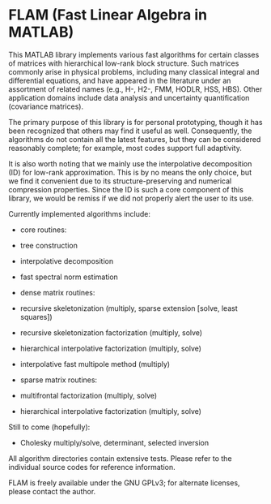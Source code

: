 FLAM (Fast Linear Algebra in MATLAB)
====================================

This MATLAB library implements various fast algorithms for certain classes of matrices with hierarchical low-rank block structure. Such matrices commonly arise in physical problems, including many classical integral and differential equations, and have appeared in the literature under an assortment of related names (e.g., H-, H2-, FMM, HODLR, HSS, HBS). Other application domains include data analysis and uncertainty quantification (covariance matrices).

The primary purpose of this library is for personal prototyping, though it has been recognized that others may find it useful as well. Consequently, the algorithms do not contain all the latest features, but they can be considered reasonably complete; for example, most codes support full adaptivity.

It is also worth noting that we mainly use the interpolative decomposition (ID) for low-rank approximation. This is by no means the only choice, but we find it convenient due to its structure-preserving and numerical compression properties. Since the ID is such a core component of this library, we would be remiss if we did not properly alert the user to its use.

Currently implemented algorithms include:

- core routines:

 - tree construction

 - interpolative decomposition

 - fast spectral norm estimation

- dense matrix routines:

 - recursive skeletonization (multiply, sparse extension [solve, least squares])

 - recursive skeletonization factorization (multiply, solve)

 - hierarchical interpolative factorization (multiply, solve)

 - interpolative fast multipole method (multiply)

- sparse matrix routines:

 - multifrontal factorization (multiply, solve)

 - hierarchical interpolative factorization (multiply, solve)

Still to come (hopefully):

- Cholesky multiply/solve, determinant, selected inversion

All algorithm directories contain extensive tests. Please refer to the individual source codes for reference information.

FLAM is freely available under the GNU GPLv3; for alternate licenses, please contact the author.
